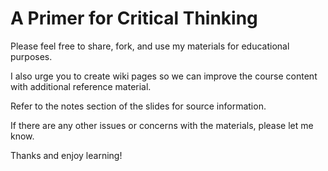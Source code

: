 # A Primer for Critical Thinking
Please feel free to share, fork, and use my materials for educational purposes.

I also urge you to create wiki pages so we can improve the course content with additional reference material.

Refer to the notes section of the slides for source information.

If there are any other issues or concerns with the materials, please let me know.

Thanks and enjoy learning!
